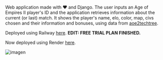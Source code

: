 Web application made with :heart: and Django. The user inputs an Age of Empires II player's ID and the application retrieves information about the current (or last) match. It shows the player's name, elo, color, map, civs chosen and their information and bonuses, using data from [aoe2techtree](https://aoe2techtree.net/).

Deployed using Railway [here](https://aoewebapp-production.up.railway.app/). **EDIT: FREE TRIAL PLAN FINISHED.**

Now deployed using Render [here](https://aoewebapp-2gqr.onrender.com/).


![imagen](https://github.com/user-attachments/assets/4546ea4a-96d8-4e6b-91cc-1cd0eb4fb8c0)
